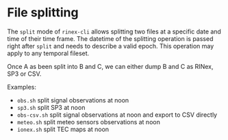 File splitting
==============

The `split` mode of `rinex-cli` allows splitting two files at a specific
date and time of their time frame. The datetime of the splitting operation
is passed right after `split` and needs to describe a valid epoch.
This operation may apply to any temporal fileset.

Once A as been split into B and C, we can either dump B and C as RINex, SP3
or CSV.

Examples:
- `obs.sh` split signal observations at noon
- `sp3.sh` split SP3 at noon
- `obs-csv.sh` split signal observations at noon and export to CSV directly
- `meteo.sh` split meteo sensors observations at noon
- `ionex.sh` split TEC maps at noon
